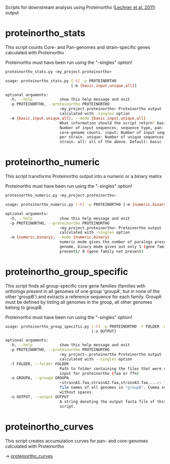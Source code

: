 Scripts for downstream analysis using Proteinortho ([Lechner et al. 2011](https://bmcbioinformatics.biomedcentral.com/articles/10.1186/1471-2105-12-124)) output

# proteinortho_stats

This script counts Core- and Pan-genomes and strain-specific genes calculated with Proteinortho 

Proteinortho must have been run using the "-singles" option!

```bash
proteinortho_stats.py <my_project.proteinortho> 
```

```bash
usage: proteinortho_stats.py [-h] -p PROTEINORTHO
                             [-m {basic,input,unique,all}]

optional arguments:
  -h, --help            show this help message and exit
  -p PROTEINORTHO, --proteinortho PROTEINORTHO
                        <my_project.proteinortho> Proteinortho output
                        calculated with -singles option
  -m {basic,input,unique,all}, --mode {basic,input,unique,all}
                        What information should the script return? basic:
                        Number of input sequences, sequence type, pan- and
                        core-genome counts. input: Number of input sequences
                        per strain. unique: Number of unique sequences per
                        strain. all: all of the above. Default: basic           
```

# proteinortho_numeric

This script transforms Proteinortho output into a numeric or a binary matrix

Proteinortho must have been run using the "-singles" option!

```bash
proteinortho_numeric.py <my_project.proteinortho> 
```
```bash
usage: proteinortho_numeric.py [-h] -p PROTEINORTHO [-m {numeric,binary}]

optional arguments:
  -h, --help            show this help message and exit
  -p PROTEINORTHO, --proteinortho PROTEINORTHO
                        <my_project.proteinortho> Proteinortho output
                        calculated with -singles option
  -m {numeric,binary}, --mode {numeric,binary}
                        numeric mode gives the number of paralogs present in a
                        genome, binary mode gives out only 1 (gene family
                        present)/ 0 (gene family not present)

```


# proteinortho_group_specific

This script finds all group-specific core gene families (families with orthologs present in all genomes of one group 'groupA', but in none of the other 'groupB') and extracts a reference sequence for each family. GroupA must be defined by listing all genomes in the group, all other genomes belong to groupB.

Proteinortho must have been run using the "-singles" option!

```bash
usage: proteinortho_group_specific.py [-h] -p PROTEINORTHO -f FOLDER -a GROUPA
                                      [-o OUTPUT]

optional arguments:
  -h, --help            show this help message and exit
  -p PROTEINORTHO, --proteinortho PROTEINORTHO
                        <my_project>.proteinortho Proteinortho output
                        calculated with --singles option
  -f FOLDER, --folder FOLDER
                        Path to folder containing the files that were used as
                        input for proteinortho (faa or ffn)
  -a GROUPA, --groupA GROUPA
                        <strainA1.faa,strainA2.faa,strainA3.faa,...>: faa/ffn
                        file names of all genomes in "groupA". Comma separated
                        without spaces.
  -o OUTPUT, --output OUTPUT
                        A string denoting the output fasta file of this
                        script.

```


# proteinortho_curves

This script creates accumulation curves for pan- and core-genomes calculated with Proteinortho 

-> [proteinortho_curves](https://github.com/isabelschober/proteinortho_curves)

